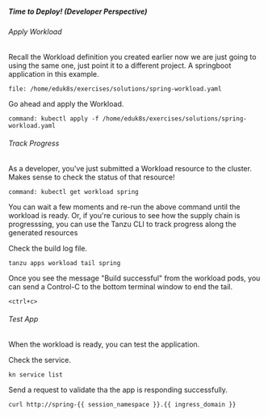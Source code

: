 ##### Time to Deploy! (Developer Perspective)

###### Apply Workload

Recall the Workload definition you created earlier now we are just going to using the same one, just point it to a different project. A springboot application in this example.

```editor:open-file
file: /home/eduk8s/exercises/solutions/spring-workload.yaml
```

Go ahead and apply the Workload.
```terminal:execute
command: kubectl apply -f /home/eduk8s/exercises/solutions/spring-workload.yaml
```

###### Track Progress

As a developer, you've just submitted a Workload resource to the cluster.
Makes sense to check the status of that resource!
```terminal:execute
command: kubectl get workload spring
```

You can wait a few moments and re-run the above command until the workload is ready. Or, if you're curious to see how the supply chain is progresssing, you can use the Tanzu CLI to track progress along the generated resources

Check the build log file.
```execute-2
tanzu apps workload tail spring
```

Once you see the message "Build successful" from the workload pods, you can send a Control-C to the bottom terminal window to end the tail.

```execute-2
<ctrl+c>
```

###### Test App

When the workload is ready, you can test the application.

Check the service.
```execute-1
kn service list
```

Send a request to validate tha the app is responding successfully.
```execute-1
curl http://spring-{{ session_namespace }}.{{ ingress_domain }}
```

